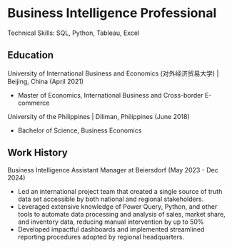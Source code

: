 # Business Intelligence Professional
Technical Skills: SQL, Python, Tableau, Excel
## Education
University of International Business and Economics (对外经济贸易大学) | Beijing, China (April 2021)
- Master of Economics, International Business and Cross-border E-commerce

University of the Philippines | Diliman, Philippines (June 2018)
- Bachelor of Science, Business Economics

## Work History
Business Intelligence Assistant Manager at Beiersdorf (May 2023 - Dec 2024)<br>
- Led an international project team that created a single source of truth data set accessible by both national and regional stakeholders.
- Leveraged extensive knowledge of Power Query, Python, and other tools to automate data processing and analysis of sales, market share, and inventory data, reducing manual intervention by up to 50%
- Developed impactful dashboards and implemented streamlined reporting procedures adopted by regional headquarters.
